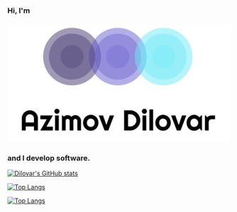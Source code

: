 ### Hi, I'm
### ![Dilovar printmark](resources/azimoff.png)
### and I develop  software.


[![Dilovar's GitHub stats](https://github-readme-stats.vercel.app/api?username=dilovar-91)](https://github.com/dilovar-91/github-readme-stats)

[![Top Langs](https://github-readme-stats.vercel.app/api/top-langs/?username=dilovar-91&layout=donut-vertical)](https://github.com/dilovar-91/github-readme-stats)

[![Top Langs](https://github-readme-stats.vercel.app/api/top-langs/?username=dilovar-91&hide_border=true&layout=compact&card_width=400)](https://github.com/dilovar-91/github-readme-stats)
